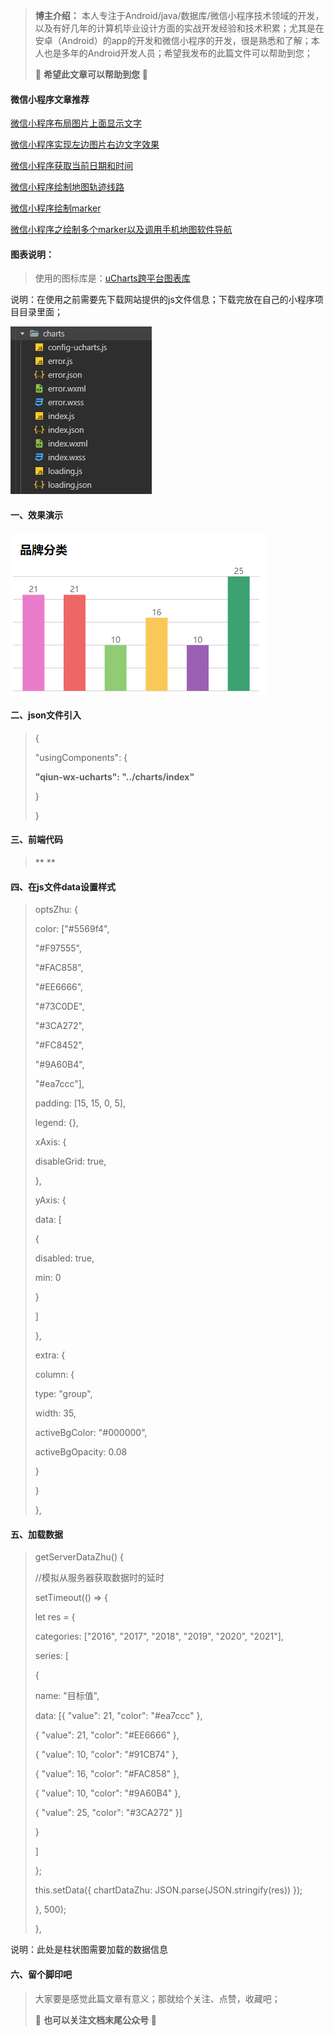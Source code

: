 > **博主介绍：**
> 本人专注于Android/java/数据库/微信小程序技术领域的开发，以及有好几年的计算机毕业设计方面的实战开发经验和技术积累；尤其是在安卓（Android）的app的开发和微信小程序的开发，很是熟悉和了解；本人也是多年的Android开发人员；希望我发布的此篇文件可以帮助到您；
>
> 🍅 **希望此文章可以帮助到您** 🍅

#### 微信小程序文章推荐

[微信小程序布局图片上面显示文字](https://blog.csdn.net/u014388322/article/details/128492276
"微信小程序布局图片上面显示文字")

[微信小程序实现左边图片右边文字效果](https://blog.csdn.net/u014388322/article/details/128611635
"微信小程序实现左边图片右边文字效果")

[微信小程序获取当前日期和时间](https://blog.csdn.net/u014388322/article/details/128318270
"微信小程序获取当前日期和时间")

[微信小程序绘制地图轨迹线路](https://blog.csdn.net/u014388322/article/details/128223282
"微信小程序绘制地图轨迹线路")

[微信小程序绘制marker](https://blog.csdn.net/u014388322/article/details/131555857
"微信小程序绘制marker")

[微信小程序之绘制多个marker以及调用手机地图软件导航](https://blog.csdn.net/u014388322/article/details/132086484
"微信小程序之绘制多个marker以及调用手机地图软件导航")

####

#### 图表说明：

> 使用的图标库是：[uCharts跨平台图表库](https://www.ucharts.cn/ "uCharts跨平台图表库")

说明：在使用之前需要先下载网站提供的js文件信息；下载完放在自己的小程序项目目录里面；

![](./res/b157395d6c18431da466f63b85ca09b0.png)

####

#### 一、效果演示

![](./res/7d0147c84fd0429d800eaeb9471daf33.png)

#### 二、json文件引入

> {
>
> "usingComponents": {
>
> **"qiun-wx-ucharts": "../charts/index"**
>
> }
>
> }

#### 三、前端代码

> <view class="charts-box">
>
> ** <qiun-wx-ucharts type="column" opts="{{optsZhu}}"
> chartData="{{chartDataZhu}}" />**
>
> </view>

#### 四、在js文件data设置样式

> optsZhu: {
>
> color: ["#5569f4",
>
> "#F97555",
>
> "#FAC858",
>
> "#EE6666",
>
> "#73C0DE",
>
> "#3CA272",
>
> "#FC8452",
>
> "#9A60B4",
>
> "#ea7ccc"],
>
> padding: [15, 15, 0, 5],
>
> legend: {},
>
> xAxis: {
>
> disableGrid: true,
>
> },
>
> yAxis: {
>
> data: [
>
> {
>
> disabled: true,
>
> min: 0
>
> }
>
> ]
>
> },
>
> extra: {
>
> column: {
>
> type: "group",
>
> width: 35,
>
> activeBgColor: "#000000",
>
> activeBgOpacity: 0.08
>
> }
>
> }
>
> },

#### 五、加载数据

> getServerDataZhu() {
>
> //模拟从服务器获取数据时的延时
>
> setTimeout(() => {
>
> let res = {
>
> categories: ["2016", "2017", "2018", "2019", "2020", "2021"],
>
> series: [
>
> {
>
> name: "目标值",
>
> data: [{ "value": 21, "color": "#ea7ccc" },
>
> { "value": 21, "color": "#EE6666" },
>
> { "value": 10, "color": "#91CB74" },
>
> { "value": 16, "color": "#FAC858" },
>
> { "value": 10, "color": "#9A60B4" },
>
> { "value": 25, "color": "#3CA272" }]
>
> }
>
> ]
>
> };
>
> this.setData({ chartDataZhu: JSON.parse(JSON.stringify(res)) });
>
> }, 500);
>
> },

说明：此处是柱状图需要加载的数据信息  

#### 六、留个脚印吧

> 大家要是感觉此篇文章有意义；那就给个关注、点赞，收藏吧；
>
> 🍅 **也可以关注文档末尾公众号** 🍅


